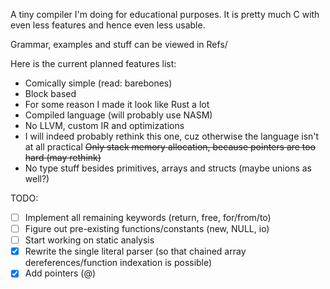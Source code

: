 A tiny compiler I'm doing for educational purposes. It is pretty much C with even less features and hence even less usable.

Grammar, examples and stuff can be viewed in Refs/


Here is the current planned features list:
- Comically simple (read: barebones)
- Block based
- For some reason I made it look like Rust a lot
- Compiled language (will probably use NASM)
- No LLVM, custom IR and optimizations
- I will indeed probably rethink this one, cuz otherwise the language isn't at all practical ~~Only stack memory allocation, because pointers are too hard (may rethink)~~
- No type stuff besides primitives, arrays and structs (maybe unions as well?)

TODO:
- [ ] Implement all remaining keywords (return, free, for/from/to)
- [ ] Figure out pre-existing functions/constants (new, NULL, io)
- [ ] Start working on static analysis
- [x] Rewrite the single literal parser (so that chained array dereferences/function indexation is possible)
- [x] Add pointers (@)
